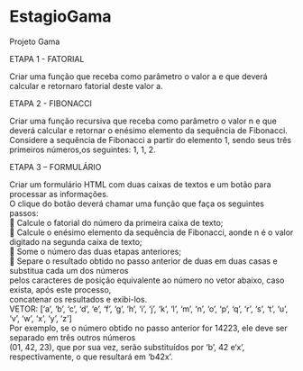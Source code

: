 # EstagioGama
Projeto Gama

ETAPA 1 - FATORIAL <br>

Criar uma função que receba como parâmetro o valor a e que deverá calcular e retornaro fatorial deste valor a. <br>

ETAPA 2 - FIBONACCI<br>

Criar uma função recursiva que receba como parâmetro o valor n e que deverá calcular e retornar o enésimo elemento da sequência de Fibonacci.
Considere a sequência de Fibonacci a partir do elemento 1, sendo seus três primeiros números,os seguintes: 1, 1, 2. <br>

ETAPA 3 – FORMULÁRIO<br>

Criar um formulário HTML com duas caixas de textos e um botão para processar as informações.<br>
O clique do botão deverá chamar uma função que faça os seguintes passos:<br>
 Calcule o fatorial do número da primeira caixa de texto;<br>
 Calcule o enésimo elemento da sequência de Fibonacci, aonde n é o valor digitado na segunda caixa de texto;<br>
 Some o número das duas etapas anteriores;<br>
 Separe o resultado obtido no passo anterior de duas em duas casas e substitua cada um dos números<br>
pelos caracteres de posição equivalente ao número no vetor abaixo, caso exista, após este processo,<br>
concatenar os resultados e exibi-los.<br>
VETOR: [‘a’, ‘b’, ‘c’, ‘d’, ‘e’, ‘f’, ‘g’, ‘h’, ‘i’, ‘j’, ‘k’, ‘l’, ‘m’, ‘n’, ‘o’, ‘p’, ‘q’, ‘r’, ‘s’, ‘t’, ‘u’, ‘v’, ‘w’, ‘x’, ‘y’, ‘z’]<br>
Por exemplo, se o número obtido no passo anterior for 14223, ele deve ser separado em três outros números<br>
(01, 42, 23), que por sua vez, serão substituídos por ‘b’, 42 e‘x’, respectivamente, o que resultará em ‘b42x’.<br>
